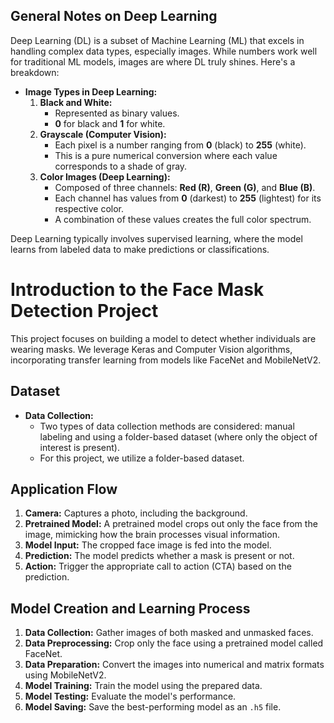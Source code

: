 ## General Notes on Deep Learning

Deep Learning (DL) is a subset of Machine Learning (ML) that excels in handling complex data types, especially images. While numbers work well for traditional ML models, images are where DL truly shines. Here's a breakdown:

- **Image Types in Deep Learning:**
  1. **Black and White:** 
     - Represented as binary values.
     - **0** for black and **1** for white.
  2. **Grayscale (Computer Vision):**
     - Each pixel is a number ranging from **0** (black) to **255** (white).
     - This is a pure numerical conversion where each value corresponds to a shade of gray.
  3. **Color Images (Deep Learning):**
     - Composed of three channels: **Red (R)**, **Green (G)**, and **Blue (B)**.
     - Each channel has values from **0** (darkest) to **255** (lightest) for its respective color.
     - A combination of these values creates the full color spectrum.

Deep Learning typically involves supervised learning, where the model learns from labeled data to make predictions or classifications.

# Introduction to the Face Mask Detection Project

This project focuses on building a model to detect whether individuals are wearing masks. We leverage Keras and Computer Vision algorithms, incorporating transfer learning from models like FaceNet and MobileNetV2.

## Dataset

- **Data Collection:** 
  - Two types of data collection methods are considered: manual labeling and using a folder-based dataset (where only the object of interest is present). 
  - For this project, we utilize a folder-based dataset.

## Application Flow

1. **Camera:** Captures a photo, including the background.
2. **Pretrained Model:** A pretrained model crops out only the face from the image, mimicking how the brain processes visual information.
3. **Model Input:** The cropped face image is fed into the model.
4. **Prediction:** The model predicts whether a mask is present or not.
5. **Action:** Trigger the appropriate call to action (CTA) based on the prediction.

## Model Creation and Learning Process

1. **Data Collection:** Gather images of both masked and unmasked faces.
2. **Data Preprocessing:** Crop only the face using a pretrained model called FaceNet.
3. **Data Preparation:** Convert the images into numerical and matrix formats using MobileNetV2.
4. **Model Training:** Train the model using the prepared data.
5. **Model Testing:** Evaluate the model's performance.
6. **Model Saving:** Save the best-performing model as an `.h5` file.

